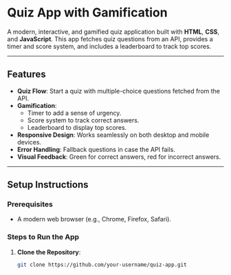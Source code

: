# Quiz App with Gamification

A modern, interactive, and gamified quiz application built with **HTML**, **CSS**, and **JavaScript**. This app fetches quiz questions from an API, provides a timer and score system, and includes a leaderboard to track top scores.

---

## Features

- **Quiz Flow**: Start a quiz with multiple-choice questions fetched from the API.
- **Gamification**:
  - Timer to add a sense of urgency.
  - Score system to track correct answers.
  - Leaderboard to display top scores.
- **Responsive Design**: Works seamlessly on both desktop and mobile devices.
- **Error Handling**: Fallback questions in case the API fails.
- **Visual Feedback**: Green for correct answers, red for incorrect answers.

---

## Setup Instructions

### Prerequisites
- A modern web browser (e.g., Chrome, Firefox, Safari).

### Steps to Run the App
1. **Clone the Repository**:
   ```bash
   git clone https://github.com/your-username/quiz-app.git
